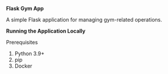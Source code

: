 **Flask Gym App**

A simple Flask application for managing gym-related operations.


**Running the Application Locally**

Prerequisites

1. Python 3.9+
2. pip
3. Docker

